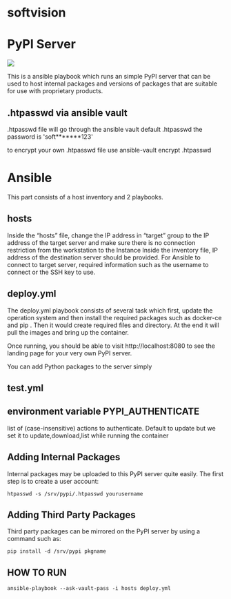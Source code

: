 # softvision
PyPI Server
===========

[![](https://images.microbadger.com/badges/image/codekoala/pypi.svg)](https://microbadger.com/images/codekoala/pypi "Get your own image badge on microbadger.com")

This is a ansible playbook which runs an simple PyPI server that can be used to host internal packages and
versions of packages that are suitable for use with proprietary products.

.htpasswd via ansible vault 
--------------------
.htpasswd file will go through the ansible vault
default .htpasswd
the password is 'soft*******123'

to encrypt your own .htpasswd file use
ansible-vault encrypt .htpasswd

Ansible 
===========
This part consists of a host inventory and 2 playbooks. 

hosts
-------
Inside the “hosts” file, change the IP address in “target” group to the IP address of the
target server and make sure there is no connection restriction from the workstation to the Instance
Inside the inventory file, IP address of the destination server should be provided. For Ansible to connect to target server, required
information such as the username to connect or the SSH key to use.

deploy.yml
-----------
The deploy.yml playbook consists of several task which first, update the operation system and
then install the required packages such as docker-ce and pip .
Then it would create required files and directory. At the end it will pull the images  and bring up the container.


Once running, you should be able to visit http://localhost:8080 to see the
landing page for your very own PyPI server.

You can add Python packages to the server simply 

test.yml
-----------




environment variable PYPI_AUTHENTICATE
----------------------------------------
 list of (case-insensitive) actions to authenticate. Default to update
 but we set it to update,download,list while running the container

Adding Internal Packages
------------------------

Internal packages may be uploaded to this PyPI server quite easily. The first
step is to create a user account:

    htpasswd -s /srv/pypi/.htpasswd yourusername

Adding Third Party Packages
---------------------------

Third party packages can be mirrored on the PyPI server by using a command such
as:

    pip install -d /srv/pypi pkgname


HOW TO RUN
----------------

    ansible-playbook --ask-vault-pass -i hosts deploy.yml 

